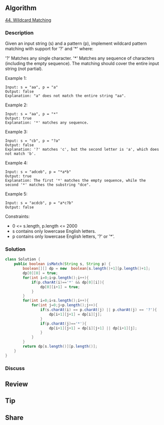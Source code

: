 ## Algorithm

[44. Wildcard Matching](https://leetcode.com/problems/wildcard-matching/)

### Description

Given an input string (s) and a pattern (p), implement wildcard pattern matching with support for '?' and '*' where:

'?' Matches any single character.
'*' Matches any sequence of characters (including the empty sequence).
The matching should cover the entire input string (not partial).

Example 1:

```
Input: s = "aa", p = "a"
Output: false
Explanation: "a" does not match the entire string "aa".
```

Example 2:

```
Input: s = "aa", p = "*"
Output: true
Explanation: '*' matches any sequence.
```


Example 3:

```
Input: s = "cb", p = "?a"
Output: false
Explanation: '?' matches 'c', but the second letter is 'a', which does not match 'b'.
```

Example 4:

```
Input: s = "adceb", p = "*a*b"
Output: true
Explanation: The first '*' matches the empty sequence, while the second '*' matches the substring "dce".
```

Example 5:

```
Input: s = "acdcb", p = "a*c?b"
Output: false
```

Constraints:

- 0 <= s.length, p.length <= 2000
- s contains only lowercase English letters.
- p contains only lowercase English letters, '?' or '*'.

### Solution

```java
class Solution {
    public boolean isMatch(String s, String p) {
        boolean[][] dp = new  boolean[s.length()+1][p.length()+1];
        dp[0][0] = true;
        for(int i=0;i<p.length();i++){
            if(p.charAt(i)=='*' && dp[0][i]){
                dp[0][i+1] = true;
            }
        }
        for(int i=0;i<s.length();i++){
            for(int j=0;j<p.length();j++){
                if(s.charAt(i) == p.charAt(j) || p.charAt(j) == '?'){
                    dp[i+1][j+1] = dp[i][j];
                }
                if(p.charAt(j)=='*'){
                    dp[i+1][j+1] = dp[i][j+1] || dp[i+1][j];
                }
            }
        }
        return dp[s.length()][p.length()];
    }
}
```

### Discuss

## Review


## Tip


## Share
